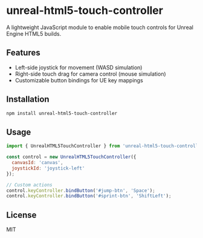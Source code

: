 # unreal-html5-touch-controller

A lightweight JavaScript module to enable mobile touch controls for Unreal Engine HTML5 builds.

## Features

- Left-side joystick for movement (WASD simulation)
- Right-side touch drag for camera control (mouse simulation)
- Customizable button bindings for UE key mappings

## Installation

```bash
npm install unreal-html5-touch-controller
```

## Usage

```js
import { UnrealHTML5TouchController } from 'unreal-html5-touch-controller';

const control = new UnrealHTML5TouchController({
  canvasId: 'canvas',
  joystickId: 'joystick-left'
});

// Custom actions
control.keyController.bindButton('#jump-btn', 'Space');
control.keyController.bindButton('#sprint-btn', 'ShiftLeft');
```

## License

MIT
